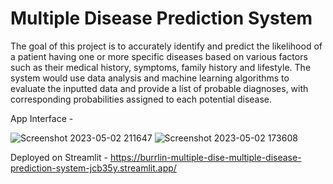 # Multiple Disease Prediction System

The goal of this project is to accurately identify and predict the likelihood of a patient having one or more specific diseases based on various factors such as their medical history, symptoms, family history and lifestyle. The system would use data analysis and machine learning algorithms to evaluate the inputted data and provide a list of probable diagnoses, with corresponding probabilities assigned to each potential disease.

App Interface - 

![Screenshot 2023-05-02 211647](https://user-images.githubusercontent.com/132292931/235717534-2aa133c4-4904-4905-ad27-b686ba80248b.png)
![Screenshot 2023-05-02 173608](https://user-images.githubusercontent.com/132292931/235663213-c240aa56-b151-468c-8f79-32ce7fa08b54.png)

Deployed on Streamlit - https://burrlin-multiple-dise-multiple-disease-prediction-system-jcb35y.streamlit.app/
